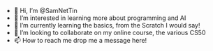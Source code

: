 - 👋 Hi, I’m @SamNetTin
- 👀 I’m interested in learning more about programming and AI
- 🌱 I’m currently learning the basics, from the Scratch I would say! 
- 💞️ I’m looking to collaborate on my online course, the various CS50
- 📫 How to reach me drop me a message here! 

<!---
SamNetTin/SamNetTin is a ✨ special ✨ repository because its `README.md` (this file) appears on your GitHub profile.
You can click the Preview link to take a look at your changes.
--->
